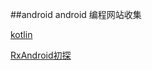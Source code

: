 ##android
android 编程网站收集

[kotlin](https://github.com/JetBrains/kotlin)

[RxAndroid初探](http://coderrobin.com/2015/07/17/RxAndroid%E5%88%9D%E6%8E%A2/)


